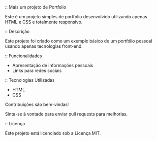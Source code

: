 :: Mais um projeto de Portfolio

Este é um projeto simples de portfólio desenvolvido utilizando apenas HTML e CSS e totalmente responsivo.

:: Descrição

Este projeto foi criado como um exemplo básico de um portfólio pessoal usando apenas tecnologias front-end.

:: Funcionalidades

- Apresentação de informações pessoais
- Links para redes sociais

:: Tecnologias Utilizadas

- HTML
- CSS

Contribuições são bem-vindas! 

Sinta-se à vontade para enviar pull requests para melhorias.

:: Licença

Este projeto está licenciado sob a Licença MIT.
  
